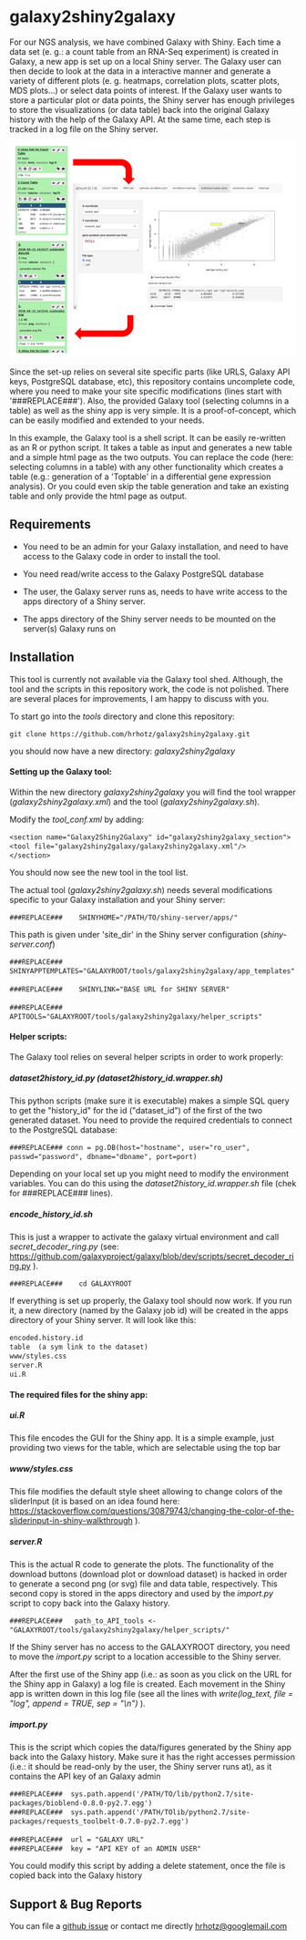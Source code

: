 galaxy2shiny2galaxy
===================


For our NGS analysis, we have combined Galaxy with Shiny. Each time a data set (e. g.: a count table from an RNA-Seq experiment) is created in Galaxy, a new app is set up on a local Shiny server. The Galaxy user can then decide to look at the data in a interactive manner and generate a variety of different plots (e. g. heatmaps, correlation plots, scatter plots, MDS plots...) or select data points of interest. If the Galaxy user wants to store a particular plot or data points, the Shiny server has enough privileges to store the visualizations (or data table) back into the original Galaxy history with the help of the Galaxy API. At the same time, each step is tracked in a log file on the Shiny server.

![image](https://github.com/hrhotz/galaxy2shiny2galaxy/blob/master/Galaxy2Shiny2Galaxy.png)

Since the set-up relies on several site specific parts (like URLS, Galaxy API keys, PostgreSQL database, etc), this repository contains uncomplete code, where you need to make your site specific modifications (lines start with '###REPLACE###'). Also, the provided Galaxy tool (selecting columns in a table) as well as the shiny app is very simple. It is a proof-of-concept, which can be easily modified and extended to your needs.

In this example, the Galaxy tool is a shell script. It can be easily re-written as an R or python script. It takes a table as input and generates a new table and a simple html page as the two outputs. You can replace the code (here: selecting columns in a table) with any other functionality which creates a table (e.g.: generation of a 'Toptable' in a differential gene expression analysis). Or you could even skip the table generation and take an existing table and only provide the html page as output.


Requirements
------------

 * You need to be an admin for your Galaxy installation, and need to have access to the Galaxy code in order to install the tool. 
 * You need read/write access to the Galaxy PostgreSQL database
 
 * The user, the Galaxy server runs as, needs to have write access to the apps directory of a Shiny server. 
 
 * The apps directory of the Shiny server needs to be mounted on the server(s) Galaxy runs on 



Installation 
------------

This tool is currently not available via the Galaxy tool shed. Although, the tool and the scripts in this repository work, the code is not polished. There are several places for improvements, I am happy to discuss with you.

To start go into the _tools_ directory and clone this repository:

    git clone https://github.com/hrhotz/galaxy2shiny2galaxy.git

you should now have a new directory: _galaxy2shiny2galaxy_


#### Setting up the Galaxy tool:

Within the new directory _galaxy2shiny2galaxy_ you will find the tool wrapper (_galaxy2shiny2galaxy.xml_) and the tool (_galaxy2shiny2galaxy.sh_). 

Modify the _tool_conf.xml_ by adding:

    <section name="Galaxy2Shiny2Galaxy" id="galaxy2shiny2galaxy_section">
    <tool file="galaxy2shiny2galaxy/galaxy2shiny2galaxy.xml"/>
    </section>

You should now see the new tool in the tool list.

The actual tool (_galaxy2shiny2galaxy.sh_) needs several modifications specific to your Galaxy installation and your Shiny server:

    ###REPLACE###    SHINYHOME="/PATH/TO/shiny-server/apps/"
This path is given under 'site_dir' in the Shiny server configuration (_shiny-server.conf_)

    ###REPLACE###    SHINYAPPTEMPLATES="GALAXYROOT/tools/galaxy2shiny2galaxy/app_templates"

    ###REPLACE###    SHINYLINK="BASE URL for SHINY SERVER"

    ###REPLACE###    APITOOLS="GALAXYROOT/tools/galaxy2shiny2galaxy/helper_scripts"


#### Helper scripts:

The Galaxy tool relies on several helper scripts in order to work properly:


##### _dataset2history_id.py_ (_dataset2history_id.wrapper.sh_)

This python scripts (make sure it is executable) makes a simple SQL query to get the "history_id" for the id ("dataset_id") of the first of the two generated dataset. You need to provide the required credentials to connect to the PostgreSQL database:

    ###REPLACE### conn = pg.DB(host="hostname", user="ro_user", passwd="password", dbname="dbname", port=port)

Depending on your local set up you might need to modify the environment variables. You can do this using the _dataset2history_id.wrapper.sh_ file (chek for ###REPLACE### lines).


##### _encode_history_id.sh_

This is just a wrapper to activate the galaxy virtual environment and call _secret_decoder_ring.py_ (see: https://github.com/galaxyproject/galaxy/blob/dev/scripts/secret_decoder_ring.py ).

    ###REPLACE###    cd GALAXYROOT



If everything is set up properly, the Galaxy tool should now work. If you run it, a new directory (named by the Galaxy job id) will be created in the apps directory of your Shiny server. It will look like this:

    encoded.history.id  
    table  (a sym link to the dataset)
    www/styles.css
    server.R
    ui.R


#### The required files for the shiny app:

##### _ui.R_ 

This file encodes the GUI for the Shiny app. It is a simple example, just providing two views for the table, which are selectable using the top bar


##### _www/styles.css_

This file modifies the default style sheet allowing to change colors of the sliderInput (it is based on an idea found here: https://stackoverflow.com/questions/30879743/changing-the-color-of-the-sliderinput-in-shiny-walkthrough ).



##### _server.R_

This is the actual R code to generate the plots. The functionality of the download buttons (download plot or download dataset) is hacked in order to generate a second png (or svg) file and data table, respectively. This second copy is stored in the apps directory and used by the _import.py_ script to copy back into the Galaxy history.

    ###REPLACE###   path_to_API_tools <- "GALAXYROOT/tools/galaxy2shiny2galaxy/helper_scripts/"
If the Shiny server has no access to the GALAXYROOT directory, you need to move the _import.py_ script to a location accessible to the Shiny server.

After the first use of the Shiny app (i.e.: as soon as you click on the URL for the Shiny app in Galaxy) a log file is created. Each movement in the Shiny app is written down in this log file (see all the lines with _write(log_text, file = "log", append = TRUE, sep = "\n")_ ).  


##### _import.py_

This is the script which copies the data/figures generated by the Shiny app back into the Galaxy history. Make sure it has the right accesses permission (i.e.: it should be read-only by the user, the Shiny server runs at), as it contains the API key of an Galaxy admin

    ###REPLACE###  sys.path.append('/PATH/TO/lib/python2.7/site-packages/bioblend-0.8.0-py2.7.egg')    
    ###REPLACE###  sys.path.append('/PATH/TOlib/python2.7/site-packages/requests_toolbelt-0.7.0-py2.7.egg') 

    ###REPLACE###  url = "GALAXY URL"  
    ###REPLACE###  key = "API KEY of an ADMIN USER"


You could modify this script by adding a delete statement, once the file is copied back into the Galaxy history


Support & Bug Reports
---------------------

You can file a [github issue](https://github.com/hrhots/galaxy2shiny2galaxy/issues) or contact me directly  hrhotz@googlemail.com 

